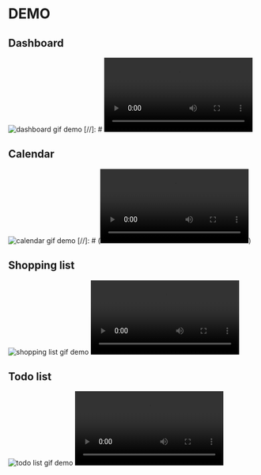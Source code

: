 # DEMO
## Dashboard
![dashboard gif demo](https://user-images.githubusercontent.com/42250582/110222153-85eaff80-7ed0-11eb-8fc0-121ec0e3a086.gif)
[//]: # ![dashboard video demo](https://user-images.githubusercontent.com/42250582/110221828-aa45dc80-7ece-11eb-8a22-b2644dd34219.mp4)

## Calendar
![calendar gif demo](https://user-images.githubusercontent.com/42250582/110222121-50461680-7ed0-11eb-871c-3d96e7fd79f1.gif)
[//]: # (![calendar video demo](https://user-images.githubusercontent.com/42250582/110221830-ae71fa00-7ece-11eb-810a-88ab0b57977d.mp4))

## Shopping list
![shopping list gif demo](https://user-images.githubusercontent.com/42250582/110222118-48867200-7ed0-11eb-9abd-cfe35f0d3137.gif)
![shopping list video demo](https://user-images.githubusercontent.com/42250582/110221847-c6e21480-7ece-11eb-8438-dcb22efc3303.mp4)

## Todo list
![todo list gif demo](https://user-images.githubusercontent.com/42250582/110222114-445a5480-7ed0-11eb-87fd-8d3eb75f5e5c.gif)
![todo list video demo](https://user-images.githubusercontent.com/42250582/110221848-c8abd800-7ece-11eb-98cb-2d7d056d66f4.mp4)
